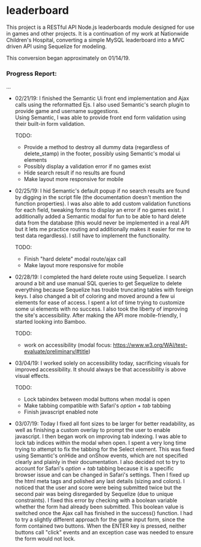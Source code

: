 # leaderboard

This project is a RESTful API Node.js leaderboards module designed for use in games and other projects.
It is a continuation of my work at Nationwide Children's Hospital, converting a simple
MySQL leaderboard into a MVC driven API using Sequelize for modeling.

This conversion began approximately on 01/14/19.


### Progress Report:

...

- 02/21/19: I finished the Semantic Ui front end implementation and Ajax calls using the reformatted Ejs. I also used Semantic's search plugin to provide game and username suggestions.  
  Using Semantic, I was able to provide front end form validation using their built-in form validation.

  TODO:

  - Provide a method to destroy all dummy data (regardless of delete_stamp) in the footer, possibly using Semantic's modal ui elements
  - Possibly display a validation error if no games exist
  - Hide search result if no results are found
  - Make layout more responsive for mobile

- 02/25/19: I hid Semantic's default popup if no search results are found by digging in the script file (the documentation doesn't mention the function properties).
  I was also able to add custom validation functions for each field, tweaking forms to display an error if no games exist.
  I additionally added a Semantic modal for fun to be able to hard delete data from the database (this would never be implemented in a real API but it lets me practice
  routing and additionally makes it easier for me to test data regardless). I still have to implement the functionality.

  TODO:

  - Finish "hard delete" modal route/ajax call
  - Make layout more responsive for mobile

- 02/28/19: I completed the hard delete route using Sequelize. I search around a bit and use manual SQL queries to get Sequelize to delete everything
  because Sequelize has trouble truncating tables with foreign keys. I also changed a bit of coloring and moved around a few ui elements for ease of access.
  I spent a lot of time trying to customize some ui elements with no success. I also took the liberty of improving the site's accessibility.
  After making the API more mobile-friendly, I started looking into Bamboo.

  TODO:

  - work on accessibility (modal focus: https://www.w3.org/WAI/test-evaluate/preliminary/#title)

- 03/04/19: I worked solely on accessibility today, sacrificing visuals for improved accessibility. It should
  always be that accessibility is above visual effects.

  TODO:

  - Lock tabindex between modal buttons when modal is open
  - Make tabbing compatible with Safari's _option + tab_ tabbing
  - Finish javascript enabled note

- 03/07/19: Today I fixed all font sizes to be larger for better readability, as well as finishing a custom overlay to prompt the user to enable javascript.
  I then began work on improving tab indexing. I was able to lock tab indices within the modal when open.
  I spent a very long time trying to attempt to fix the tabbing for the Select element.
  This was fixed using Semantic's onHide and onShow events, which are not specified clearly and plainly in their documentation.
  I also decided not to try to account for Safari's _option + tab_ tabbing because it is a specific browser issue and can be changed in Safari's settings.
  Then I fixed up the html meta tags and polished any last details (sizing and colors).
  I noticed that the user and score were being submitted twice but the second pair was being disregarded by Sequelize (due to unique constraints). I fixed this error
  by checking with a boolean variable whether the form had already been submitted. This boolean value is switched once the Ajax call has finished in the success() function.
  I had to try a slightly different approach for the game input form, since the form contained two buttons. When the ENTER key is pressed, neither buttons call "click" events and
  an exception case was needed to ensure the form would not lock.
